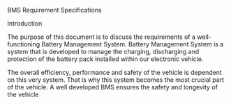 BMS Requirement Specifications

Introduction

The purpose of this document is to discuss the requirements of a well-functioning Battery Management
System. Battery Management System is a system that is developed to manage the charging, discharging and protection of the battery pack installed within our electronic vehicle.

The overall efficiency, performance and safety of the vehicle is dependent on this very system. That is why this system becomes the most crucial part of the vehicle. A well developed BMS ensures the safety and longevity of the vehicle

